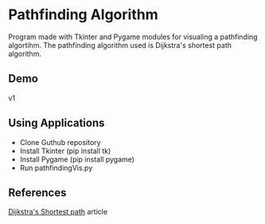 # Pathfinding Algorithm

Program made with Tkinter and Pygame modules for visualing a pathfinding algortihm. The pathfinding algorithm used is Dijkstra's shortest path algorithm.

## Demo
v1

## Using Applications
- Clone Guthub repository
- Install Tkinter (pip install tk)
- Install Pygame (pip install pygame)
- Run pathfindingVis.py

## References
[Dijkstra's Shortest path](https://www.freecodecamp.org/news/dijkstras-shortest-path-algorithm-visual-introduction/) article